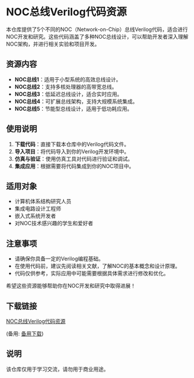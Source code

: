 # NOC总线Verilog代码资源

本仓库提供了5个不同的NOC（Network-on-Chip）总线Verilog代码，适合进行NOC开发和研究。这些代码涵盖了多种NOC总线设计，可以帮助开发者深入理解NOC架构，并进行相关实验和项目开发。

## 资源内容

- **NOC总线1**：适用于小型系统的高效总线设计。
- **NOC总线2**：支持多核处理器的高带宽总线。
- **NOC总线3**：低延迟总线设计，适合实时应用。
- **NOC总线4**：可扩展总线架构，支持大规模系统集成。
- **NOC总线5**：节能型总线设计，适用于低功耗应用。

## 使用说明

1. **下载代码**：直接下载本仓库中的Verilog代码文件。
2. **导入项目**：将代码导入到你的Verilog开发环境中。
3. **仿真与验证**：使用仿真工具对代码进行验证和调试。
4. **集成应用**：根据需要将代码集成到你的NOC项目中。

## 适用对象

- 计算机体系结构研究人员
- 集成电路设计工程师
- 嵌入式系统开发者
- 对NOC技术感兴趣的学生和爱好者

## 注意事项

- 请确保你具备一定的Verilog编程基础。
- 在使用代码前，建议先阅读相关文献，了解NOC的基本概念和设计原理。
- 代码仅供参考，实际应用中可能需要根据具体需求进行修改和优化。

希望这些资源能够帮助你在NOC开发和研究中取得进展！

## 下载链接
[NOC总线Verilog代码资源](https://pan.quark.cn/s/38bc0295b40b) 

(备用: [备用下载](https://pan.baidu.com/s/1el0JgxMFy2HWdD2YgoPGpQ?pwd=1234))

## 说明

该仓库仅用于学习交流，请勿用于商业用途。
